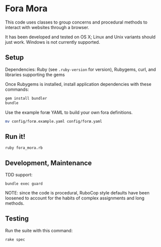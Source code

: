 # Fora Mora

This code uses classes to group concerns and procedural methods to interact with websites through a browser.

It has been developed and tested on OS X; Linux and Unix variants should just work. Windows is not currently supported.

## Setup

Dependencies: Ruby (see `.ruby-version` for version), Rubygems, curl, and libraries supporting the gems

Once Rubygems is installed, install application dependencies with these commands:

```bash
gem install bundler
bundle
```

Use the example foræ YAML to build your own fora definitions.

```bash
mv config/foræ.example.yaml config/foræ.yaml
```

## Run it!

`ruby fora_mora.rb`

## Development, Maintenance

TDD support:

`bundle exec guard`

NOTE: since the code is procedural, RuboCop style defaults have been loosened to account for the habits of complex assignments and long methods.

## Testing

Run the suite with this command:

`rake spec`

